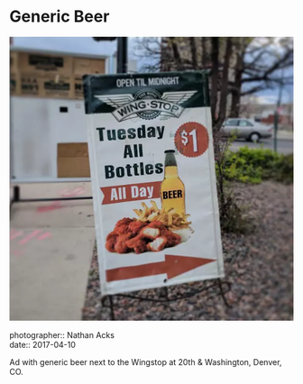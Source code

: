 # Generic Beer

![A sign advertising hot wings and beer, with a conspicuously generic beer bottle](assets/2017-04-10-generic-beer.webp)

photographer:: Nathan Acks  
date:: 2017-04-10

Ad with generic beer next to the Wingstop at 20th & Washington, Denver, CO.
